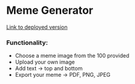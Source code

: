 # Meme Generator

[Link to deployed version](https://mfimia-memegenerator.netlify.app/ "Meme Generator (mfimia)")

### Functionality:

- Choose a meme image from the 100 provided
- Upload your own image
- Add text -> top and bottom
- Export your meme -> PDF, PNG, JPEG

